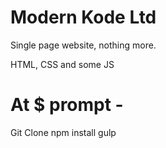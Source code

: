 # Modern Kode Ltd

Single page website, nothing more.

HTML, CSS and some JS

At $ prompt -
=======================
Git Clone
npm install
gulp

